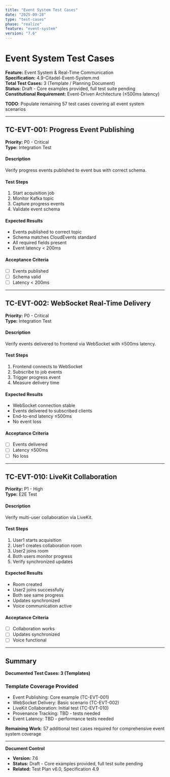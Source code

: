 ```yaml
---
title: "Event System Test Cases"
date: "2025-09-28"
type: "test-cases"
phase: "realize"
feature: "event-system"
version: "7.6"
---
```


# Event System Test Cases

**Feature:** Event System & Real-Time Communication  
**Specification:** 4.9-Citadel-Event-System.md  
**Total Test Cases:** 3 (Template / Planning Document)  
**Status:** Draft - Core examples provided, full test suite pending  
**Constitutional Requirement:** Event-Driven Architecture (≤500ms latency)  

**TODO**: Populate remaining 57 test cases covering all event system scenarios

---

## TC-EVT-001: Progress Event Publishing

**Priority:** P0 - Critical  
**Type:** Integration Test  

#### Description
Verify progress events published to event bus with correct schema.

#### Test Steps
1. Start acquisition job
2. Monitor Kafka topic
3. Capture progress events
4. Validate event schema

#### Expected Results
- Events published to correct topic
- Schema matches CloudEvents standard
- All required fields present
- Event latency < 200ms

#### Acceptance Criteria
- [ ] Events published
- [ ] Schema valid
- [ ] Latency < 200ms

---

## TC-EVT-002: WebSocket Real-Time Delivery

**Priority:** P0 - Critical  
**Type:** Integration Test  

#### Description
Verify events delivered to frontend via WebSocket with ≤500ms latency.

#### Test Steps
1. Frontend connects to WebSocket
2. Subscribe to job events
3. Trigger progress event
4. Measure delivery time

#### Expected Results
- WebSocket connection stable
- Events delivered to subscribed clients
- End-to-end latency ≤500ms
- No event loss

#### Acceptance Criteria
- [ ] Events delivered
- [ ] Latency ≤500ms
- [ ] No loss

---

## TC-EVT-010: LiveKit Collaboration

**Priority:** P1 - High  
**Type:** E2E Test  

#### Description
Verify multi-user collaboration via LiveKit.

#### Test Steps
1. User1 starts acquisition
2. User1 creates collaboration room
3. User2 joins room
4. Both users monitor progress
5. Verify synchronized updates

#### Expected Results
- Room created
- User2 joins successfully
- Both see same progress
- Updates synchronized
- Voice communication active

#### Acceptance Criteria
- [ ] Collaboration works
- [ ] Updates synchronized
- [ ] Voice functional

---

## Summary

**Documented Test Cases: 3 (Templates)**

### Template Coverage Provided
- Event Publishing: Core example (TC-EVT-001)
- WebSocket Delivery: Basic scenario (TC-EVT-002)
- LiveKit Collaboration: Initial test (TC-EVT-010)
- Provenance Tracking: TBD - tests needed
- Event Latency: TBD - performance tests needed

**Remaining Work**: 57 additional test cases required for comprehensive event system coverage

---

**Document Control**
- **Version:** 7.6
- **Status:** Draft - Core examples provided, full test suite pending
- **Related:** Test Plan v6.0, Specification 4.9

